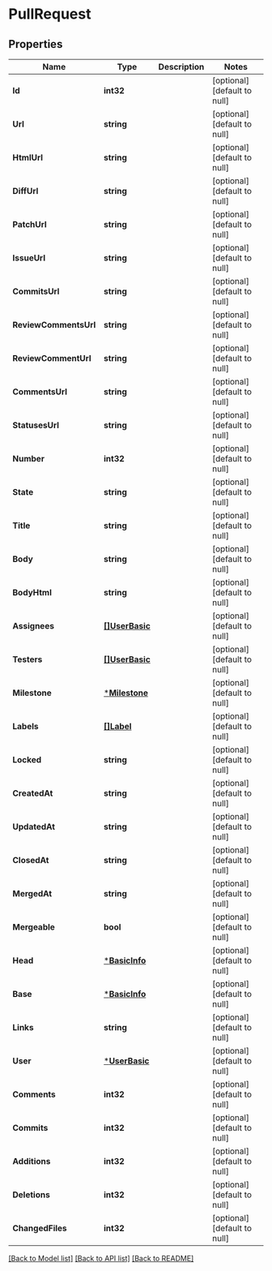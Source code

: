 # PullRequest

## Properties
Name | Type | Description | Notes
------------ | ------------- | ------------- | -------------
**Id** | **int32** |  | [optional] [default to null]
**Url** | **string** |  | [optional] [default to null]
**HtmlUrl** | **string** |  | [optional] [default to null]
**DiffUrl** | **string** |  | [optional] [default to null]
**PatchUrl** | **string** |  | [optional] [default to null]
**IssueUrl** | **string** |  | [optional] [default to null]
**CommitsUrl** | **string** |  | [optional] [default to null]
**ReviewCommentsUrl** | **string** |  | [optional] [default to null]
**ReviewCommentUrl** | **string** |  | [optional] [default to null]
**CommentsUrl** | **string** |  | [optional] [default to null]
**StatusesUrl** | **string** |  | [optional] [default to null]
**Number** | **int32** |  | [optional] [default to null]
**State** | **string** |  | [optional] [default to null]
**Title** | **string** |  | [optional] [default to null]
**Body** | **string** |  | [optional] [default to null]
**BodyHtml** | **string** |  | [optional] [default to null]
**Assignees** | [**[]UserBasic**](UserBasic.md) |  | [optional] [default to null]
**Testers** | [**[]UserBasic**](UserBasic.md) |  | [optional] [default to null]
**Milestone** | [***Milestone**](Milestone.md) |  | [optional] [default to null]
**Labels** | [**[]Label**](Label.md) |  | [optional] [default to null]
**Locked** | **string** |  | [optional] [default to null]
**CreatedAt** | **string** |  | [optional] [default to null]
**UpdatedAt** | **string** |  | [optional] [default to null]
**ClosedAt** | **string** |  | [optional] [default to null]
**MergedAt** | **string** |  | [optional] [default to null]
**Mergeable** | **bool** |  | [optional] [default to null]
**Head** | [***BasicInfo**](BasicInfo.md) |  | [optional] [default to null]
**Base** | [***BasicInfo**](BasicInfo.md) |  | [optional] [default to null]
**Links** | **string** |  | [optional] [default to null]
**User** | [***UserBasic**](UserBasic.md) |  | [optional] [default to null]
**Comments** | **int32** |  | [optional] [default to null]
**Commits** | **int32** |  | [optional] [default to null]
**Additions** | **int32** |  | [optional] [default to null]
**Deletions** | **int32** |  | [optional] [default to null]
**ChangedFiles** | **int32** |  | [optional] [default to null]

[[Back to Model list]](../README.md#documentation-for-models) [[Back to API list]](../README.md#documentation-for-api-endpoints) [[Back to README]](../README.md)


